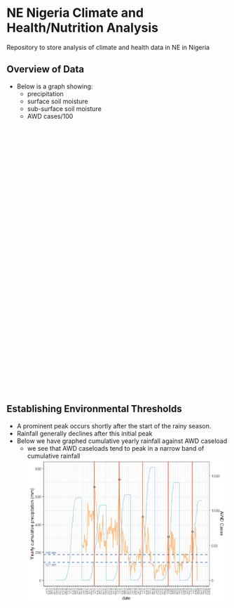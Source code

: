 NE Nigeria Climate and Health/Nutrition Analysis
================

<!-- README.md is generated from README.Rmd. Please edit that file -->
<!-- badges: start -->
<!-- badges: end -->

Repository to store analysis of climate and health data in NE in Nigeria

## Overview of Data

-   Below is a graph showing:
    -   precipitation
    -   surface soil moisture
    -   sub-surface soil moisture
    -   AWD cases/100

<iframe src="C:/Users/zacka/Documents/GeoCrunch/NE_Nigeria_climate_health/EADME_filesigure-gfm/awd_cases_precip_moisture.html" width="100%" height="600" scrolling="no" seamless="seamless" frameBorder="0"></iframe>

## Establishing Environmental Thresholds

-   A prominent peak occurs shortly after the start of the rainy season.
-   Rainfall generally declines after this initial peak
-   Below we have graphed cumulative yearly rainfall against AWD
    caseload
    -   we see that AWD caseloads tend to peak in a narrow band of
        cumulative rainfall
        ![](README_files/figure-gfm/unnamed-chunk-6-1.png)<!-- -->
